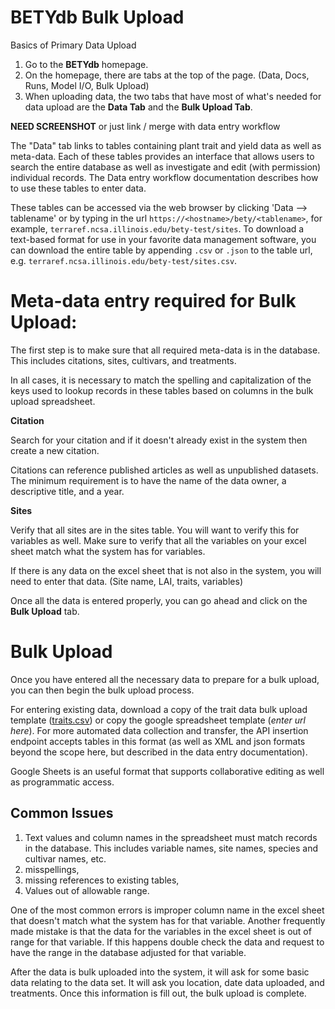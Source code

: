 # BETYdb Bulk Upload

Basics of Primary Data Upload


1. Go to the **BETYdb** homepage.
2. On the homepage, there are tabs at the top of the page. (Data, Docs, Runs, Model I/O, Bulk Upload)  
3. When uploading data, the two tabs that have most of what's needed for data upload are the **Data Tab** and the **Bulk Upload Tab**. 

**NEED SCREENSHOT** or just link / merge with data entry workflow


The "Data" tab links to tables containing plant trait and yield data as well as meta-data. 
Each of these tables provides an interface that allows users to search the entire database as well as investigate and edit (with permission) individual records. The Data entry workflow documentation describes how to use these tables to enter data. 

These tables can be accessed via the web browser by clicking 'Data --> tablename' or by typing in the url `https://<hostname>/bety/<tablename>`, for example, `terraref.ncsa.illinois.edu/bety-test/sites`. 
To download a text-based format for use in your favorite data management software, you can download the entire table by appending `.csv` or `.json` to the table url, e.g. `terraref.ncsa.illinois.edu/bety-test/sites.csv`.

# Meta-data entry required for Bulk Upload:

The first step is to make sure that all required meta-data is in the database. This includes citations, sites, cultivars, and treatments.

In all cases, it is necessary to match the spelling and capitalization of the keys used to lookup records in these tables based on columns in the bulk upload spreadsheet.

**Citation** 

Search for your citation and if it doesn't already exist in the system then create a new citation.

Citations can reference published articles as well as unpublished datasets. The minimum requirement is to have the name of the data owner, a descriptive title, and a year.

**Sites**

Verify that all sites are in the sites table. You will want to verify this for variables as well. Make sure to verify that all the variables on your excel sheet match what the system has for variables. 

If there is any data on the excel sheet that is not also in the system, you will need to enter that data. (Site name, LAI, traits, variables) 

Once all the data is entered properly, you can go ahead and click on the **Bulk Upload** tab. 


# Bulk Upload 

Once you have entered all the necessary data to prepare for a bulk upload, you can then begin the bulk upload process. 

For entering existing data, download a copy of the trait data bulk upload template ([traits.csv](https://docs.google.com/spreadsheets/d/1TK-u-m4SG1KupYCVDUIye1C3zX8b1xgaYIG1fHNkYjs/export?format=csv&gid=0)) or copy the google spreadsheet template (_enter url here_). 
For more automated data collection and transfer, the API insertion endpoint accepts tables in this format (as well as XML and json formats beyond the scope here, but described in the data entry documentation). 

Google Sheets is an useful format that supports collaborative editing as well as programmatic access.

## Common Issues

1. Text values and column names in the spreadsheet must match records in the database. This includes variable names, site names, species and cultivar names, etc.
2. misspellings, 
3. missing references to existing tables, 
4. Values out of allowable range. 

One of the most common errors is improper column name in the excel sheet that doesn't match what the system has for that variable. Another frequently made mistake is that the data for the variables in the excel sheet is out of range for that variable. If this happens double check the data and request to have the range in the database adjusted for that variable. 

After the data is bulk uploaded into the system, it will ask for some basic data relating to the data set. It will ask you location, date data uploaded, and treatments. Once this information is fill out, the bulk upload is complete.

